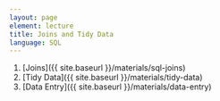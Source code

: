 ```yaml
---
layout: page
element: lecture
title: Joins and Tidy Data
language: SQL
---
```


1. [Joins]({{ site.baseurl }}/materials/sql-joins)
2. [Tidy Data]({{ site.baseurl }}/materials/tidy-data)
3. [Data Entry]({{ site.baseurl }}/materials/data-entry)

